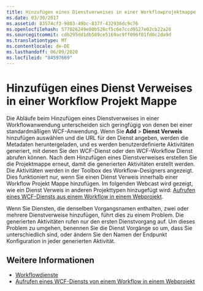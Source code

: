 ```yaml
---
title: Hinzufügen eines Dienstverweises in einer Workflowprojektmappe
ms.date: 03/30/2017
ms.assetid: 83574cf3-9803-49bc-837f-432936dc9c76
ms.openlocfilehash: 577026249e00b528cf5c6e7ccd9527e02cb22a28
ms.sourcegitcommit: cdb295dd1db589ce5169ac9ff096f01fd0c2da9d
ms.translationtype: MT
ms.contentlocale: de-DE
ms.lasthandoff: 06/09/2020
ms.locfileid: "84597669"
---
```

# <a name="add-a-service-reference-in-a-workflow-solution"></a>Hinzufügen eines Dienst Verweises in einer Workflow Projekt Mappe

Die Abläufe beim Hinzufügen eines Dienstverweises in einer Workflowanwendung unterscheiden sich geringfügig von denen bei einer standardmäßigen WCF-Anwendung. Wenn Sie **Add**  >  **Dienst Verweis** hinzufügen auswählen und die URL für den Dienst angeben, werden die Metadaten heruntergeladen, und es werden benutzerdefinierte Aktivitäten generiert, mit denen Sie den WCF-Dienst oder den WCF-Workflow Dienst abrufen können. Nach dem Hinzufügen eines Dienstverweises erstellen Sie die Projektmappe erneut, damit die generierten Aktivitäten erstellt werden. Die Aktivitäten werden in der Toolbox des Workflow-Designers angezeigt. Dies funktioniert nur, wenn Sie einen Dienst Verweis innerhalb einer Workflow Projekt Mappe hinzufügen. Im folgenden Webcast wird gezeigt, wie ein Dienst Verweis in anderen Projekttypen hinzugefügt wird: [Aufrufen eines WCF-Diensts aus einem Workflow in einem Webprojekt](https://docs.microsoft.com/archive/blogs/endpoint/how-to-consume-a-wcf-service-from-a-wf4-workflow).

Wenn Sie Diensten, die denselben Vorgangsnamen enthalten, zwei oder mehrere Dienstverweise hinzufügen, führt dies zu einem Problem. Die generierten Aktivitäten rufen nur den ersten Dienstvorgang auf. Um dieses Problem zu umgehen, benennen Sie die Dienst Vorgänge so um, dass Sie unterschiedlich sind, oder ändern Sie den Namen der Endpunkt Konfiguration in jeder generierten Aktivität.

## <a name="see-also"></a>Weitere Informationen

- [Workflowdienste](workflow-services.md)
- [Aufrufen eines WCF-Diensts von einem Workflow in einem Webprojekt](https://docs.microsoft.com/archive/blogs/endpoint/how-to-consume-a-wcf-service-from-a-wf4-workflow)
